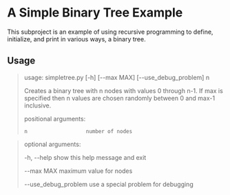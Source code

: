 <h1>A Simple Binary Tree Example</h1>
This subproject is an example of using recursive programming to define, initialize, and print in various ways, a binary tree.

<h2>Usage</h2>

> usage: simpletree.py [-h] [--max MAX] [--use_debug_problem] n  
> 
> Creates a binary tree with n nodes with values 0 through n-1. If max is specified then n values are chosen
> randomly between 0 and max-1 inclusive.  
> 
> positional arguments:  
>  
>     n                   number of nodes  

> optional arguments:  
>  
>    -h, --help           show this help message and exit  
>   
>    --max MAX            maximum value for nodes  
>   
>    --use_debug_problem  use a special problem for debugging  
